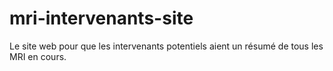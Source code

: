 # mri-intervenants-site
Le site web pour que les intervenants potentiels aient un résumé de tous les MRI en cours.
